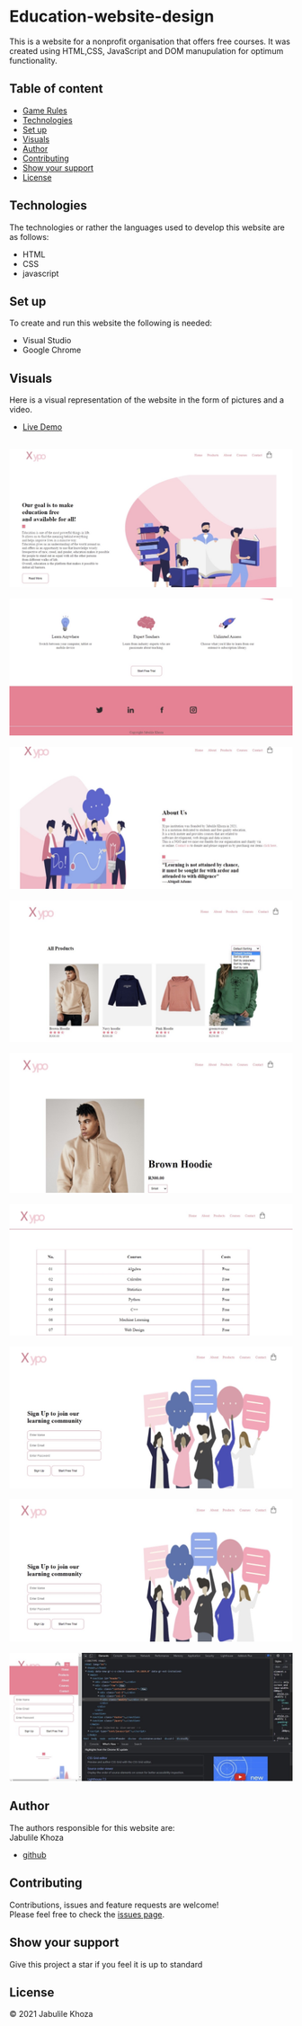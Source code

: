 # Education-website-design
This is a website for a nonprofit organisation that offers free courses. It was created using HTML,CSS, JavaScript and DOM manupulation for optimum functionality.
 ## Table of content
 * [Game Rules](#game-rules)
 * [Technologies](#technologies)
 * [Set up](#set-up)
 * [Visuals](#visuals)
 * [Author](#author)
 * [Contributing](#contributing)
 * [Show your support](#show-your-support)
 * [License](#license)
 
 ## Technologies
 The technologies or rather the languages used to develop this website are as follows:
 * HTML
 * CSS
 * javascript

 
 ## Set up
 To create and run this website the following is needed:
 * Visual Studio
 * Google Chrome
 
 ## Visuals
 Here is a visual representation of the website in the form of pictures and a video.
 * [Live Demo](https://github.com/Jabulile96/Education-website-design/blob/main/videos/webvid.mp4) <br/><br/>

 
  ![](https://github.com/Jabulile96/Education-website-design/blob/main/images/image1.jpeg)<br/><br/>
  ![](https://github.com/Jabulile96/Education-website-design/blob/main/images/image2.jpeg)<br/><br/>
  ![](https://github.com/Jabulile96/Education-website-design/blob/main/images/image3.jpeg)<br/><br/>
  ![](https://github.com/Jabulile96/Education-website-design/blob/main/images/image4.jpeg)<br/><br/>
  ![](https://github.com/Jabulile96/Education-website-design/blob/main/images/image5.jpg)<br/><br/>
  ![](https://github.com/Jabulile96/Education-website-design/blob/main/images/image6.jpg)<br/><br/>
  ![](https://github.com/Jabulile96/Education-website-design/blob/main/images/image7.jpg)<br/><br/>
  ![](https://github.com/Jabulile96/Education-website-design/blob/main/images/image7.jpg)<br/><br/>
  ![](https://github.com/Jabulile96/Education-website-design/blob/main/images/image9.jpg)
 
 ## Author
 The authors responsible for this website are:<br/>
 Jabulile Khoza
 * [github](https://github.com/Jabulile96)
 
 ## Contributing
 Contributions, issues and feature requests are welcome!<br/>
 Please feel free to check the [issues page]().
 
 ## Show your support
 Give this project a star if you feel it is up to standard
 
 ## License
 &copy; 2021 Jabulile Khoza<br/>
 

